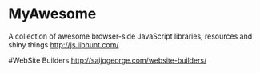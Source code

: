 # MyAwesome

A collection of awesome browser-side JavaScript libraries, resources and shiny things
http://js.libhunt.com/


#WebSite Builders
http://saijogeorge.com/website-builders/
